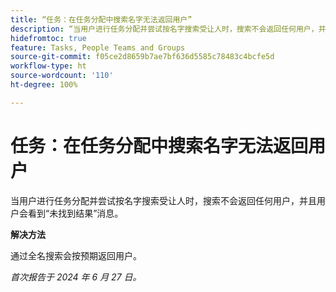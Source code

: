 ```yaml
---
title: “任务：在任务分配中搜索名字无法返回用户”
description: “当用户进行任务分配并尝试按名字搜索受让人时，搜索不会返回任何用户，并且用户会看到“未找到结果”消息。有解决方法可用。”
hidefromtoc: true
feature: Tasks, People Teams and Groups
source-git-commit: f05ce2d8659b7ae7bf636d5585c78483c4bcfe5d
workflow-type: ht
source-wordcount: '110'
ht-degree: 100%

---
```



# 任务：在任务分配中搜索名字无法返回用户

当用户进行任务分配并尝试按名字搜索受让人时，搜索不会返回任何用户，并且用户会看到“未找到结果”消息。

**解决方法**

通过全名搜索会按预期返回用户。

_首次报告于 2024 年 6 月 27 日。_
